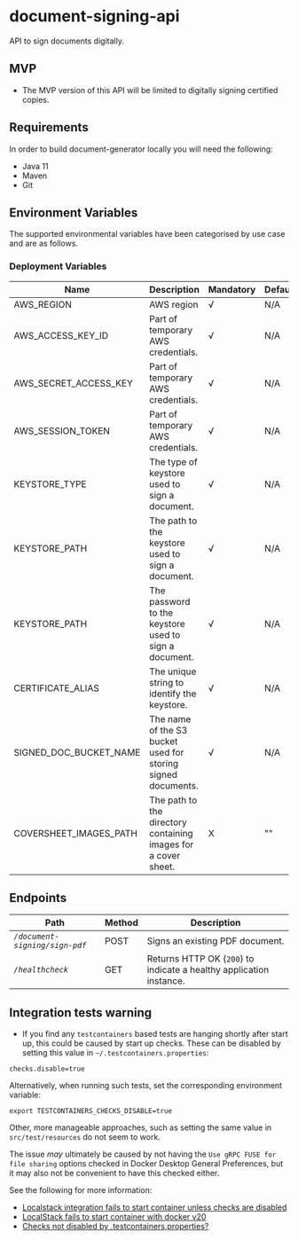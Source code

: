 # document-signing-api
API to sign documents digitally.

## MVP

* The MVP version of this API will be limited to digitally signing certified copies.

## Requirements
In order to build document-generator locally you will need the following:
- Java 11
- Maven
- Git

## Environment Variables

The supported environmental variables have been categorised by use case and are as follows.

### Deployment Variables
| Name                   | Description                                                    | Mandatory | Default | Example                     |
|------------------------|----------------------------------------------------------------|-----------|---------|-----------------------------|
| AWS_REGION             | AWS region                                                     | √         | N/A     | `eu-west-2`                 |
| AWS_ACCESS_KEY_ID      | Part of temporary AWS credentials.                             | √         | N/A     | `ASIA...`                   |
| AWS_SECRET_ACCESS_KEY  | Part of temporary AWS credentials.                             | √         | N/A     | `UgO8...`                   |
| AWS_SESSION_TOKEN      | Part of temporary AWS credentials.                             | √         | N/A     | `IQoJ...`                   |
| KEYSTORE_TYPE          | The type of keystore used to sign a document.                  | √         | N/A     | `jks`                       |
| KEYSTORE_PATH          | The path to the keystore used to sign a document.              | √         | N/A     | `/keystore.jks`             |
| KEYSTORE_PATH          | The password to the keystore used to sign a document.          | √         | N/A     | `examplepassword`           |
| CERTIFICATE_ALIAS      | The unique string to identify the keystore.                    | √         | N/A     | `mykeystore`                |
| SIGNED_DOC_BUCKET_NAME | The name of the S3 bucket used for storing signed documents.   | √         | N/A     | `document-signing-api`      |
| COVERSHEET_IMAGES_PATH | The path to the directory containing images for a cover sheet. | X         | ""      | `/app/resources/coversheet` |

## Endpoints
| Path                           | Method | Description                                                         |
|--------------------------------|--------|---------------------------------------------------------------------|
| *`/document-signing/sign-pdf`* | POST   | Signs an existing PDF document.                                     |
| *`/healthcheck`*               | GET    | Returns HTTP OK (`200`) to indicate a healthy application instance. |

## Integration tests warning

* If you find any `testcontainers` based tests are hanging shortly after start up, this could be caused by start up 
checks. These can be disabled by setting this value in `~/.testcontainers.properties`:

```
checks.disable=true
```

Alternatively, when running such tests, set the corresponding environment variable:

```
export TESTCONTAINERS_CHECKS_DISABLE=true
```

Other, more manageable approaches, such as setting the same value in  `src/test/resources` do not seem to work.

The issue _may_ ultimately be caused by not having the `Use gRPC FUSE for file sharing` options checked in 
Docker Desktop General Preferences, but it may also not be convenient to have this checked either.

See the following for more information:

* [Localstack integration fails to start container unless checks are disabled ](https://github.com/testcontainers/testcontainers-java/issues/3790)
* [LocalStack fails to start container with docker v20](https://github.com/localstack/localstack/issues/3446)
* [Checks not disabled by .testcontainers.properties?](https://github.com/testcontainers/testcontainers-java/issues/2312)



